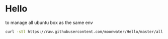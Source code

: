 # Hello

to manage all ubuntu box as the same env


```bash
curl -sSl https://raw.githubusercontent.com/moonwater/Hello/master/all.sh > all.sh && bash all.sh && rm -vf all.sh
```

